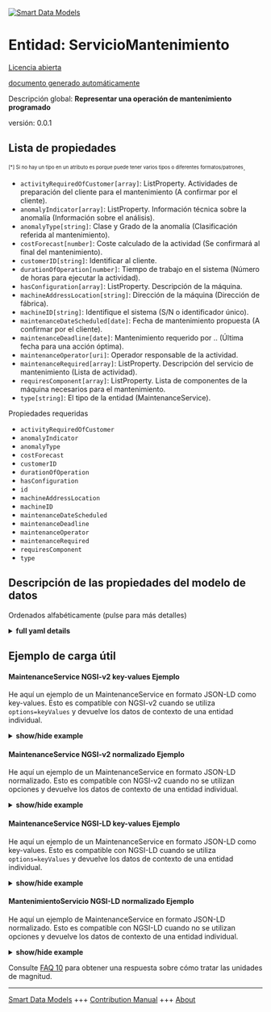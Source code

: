 <!-- 10-Header -->  
[![Smart Data Models](https://smartdatamodels.org/wp-content/uploads/2022/01/SmartDataModels_logo.png "Logo")](https://smartdatamodels.org)  
Entidad: ServicioMantenimiento  
==============================<!-- /10-Header -->  
<!-- 15-License -->  
[Licencia abierta](https://github.com/smart-data-models//dataModel.PredictiveMaintenance/blob/master/MaintenanceService/LICENSE.md)  
[documento generado automáticamente](https://docs.google.com/presentation/d/e/2PACX-1vTs-Ng5dIAwkg91oTTUdt8ua7woBXhPnwavZ0FxgR8BsAI_Ek3C5q97Nd94HS8KhP-r_quD4H0fgyt3/pub?start=false&loop=false&delayms=3000#slide=id.gb715ace035_0_60)  
<!-- /15-License -->  
<!-- 20-Description -->  
Descripción global: **Representar una operación de mantenimiento programado**  
versión: 0.0.1  
<!-- /20-Description -->  
<!-- 30-PropertiesList -->  

## Lista de propiedades  

<sup><sub>[*] Si no hay un tipo en un atributo es porque puede tener varios tipos o diferentes formatos/patrones</sub></sup>.  
- `activityRequiredOfCustomer[array]`: ListProperty. Actividades de preparación del cliente para el mantenimiento (A confirmar por el cliente).  - `anomalyIndicator[array]`: ListProperty. Información técnica sobre la anomalía (Información sobre el análisis).  - `anomalyType[string]`: Clase y Grado de la anomalía (Clasificación referida al mantenimiento).  - `costForecast[number]`: Coste calculado de la actividad (Se confirmará al final del mantenimiento).  - `customerID[string]`: Identificar al cliente.  - `durationOfOperation[number]`: Tiempo de trabajo en el sistema (Número de horas para ejecutar la actividad).  - `hasConfiguration[array]`: ListProperty. Descripción de la máquina.  - `machineAddressLocation[string]`: Dirección de la máquina (Dirección de fábrica).  - `machineID[string]`: Identifique el sistema (S/N o identificador único).  - `maintenanceDateScheduled[date]`: Fecha de mantenimiento propuesta (A confirmar por el cliente).  - `maintenanceDeadline[date]`: Mantenimiento requerido por .. (Última fecha para una acción óptima).  - `maintenanceOperator[uri]`: Operador responsable de la actividad.  - `maintenanceRequired[array]`: ListProperty. Descripción del servicio de mantenimiento (Lista de actividad).  - `requiresComponent[array]`: ListProperty. Lista de componentes de la máquina necesarios para el mantenimiento.  - `type[string]`: El tipo de la entidad (MaintenanceService).  <!-- /30-PropertiesList -->  
<!-- 35-RequiredProperties -->  
Propiedades requeridas  
- `activityRequiredOfCustomer`  - `anomalyIndicator`  - `anomalyType`  - `costForecast`  - `customerID`  - `durationOfOperation`  - `hasConfiguration`  - `id`  - `machineAddressLocation`  - `machineID`  - `maintenanceDateScheduled`  - `maintenanceDeadline`  - `maintenanceOperator`  - `maintenanceRequired`  - `requiresComponent`  - `type`  <!-- /35-RequiredProperties -->  
<!-- 40-NotesYaml -->  
<!-- /40-NotesYaml -->  
<!-- 50-DataModelHeader -->  
## Descripción de las propiedades del modelo de datos  
Ordenados alfabéticamente (pulse para más detalles)  
<!-- /50-DataModelHeader -->  
<!-- 60-ModelYaml -->  
<details><summary><strong>full yaml details</strong></summary>    
```yaml  
MaintenanceService:    
  description: Represent a scheduled maintenance operation    
  properties:    
    activityRequiredOfCustomer:    
      description: ListProperty. Customer preparation activities for maintenance (To be confirmed by customer).    
      items:    
        description: Required activities.    
        type: string    
        x-ngsi:    
          type: Property    
      type: array    
    anomalyIndicator:    
      description: ListProperty. Technical information about the anomaly (Information on analysis).    
      items:    
        description: Technical information about the anomaly (Information on analysis).    
        type: string    
        x-ngsi:    
          type: Property    
      type: array    
    anomalyType:    
      description: Class and Grade of anomaly (Classification referred to the maintenance).    
      type: string    
      x-ngsi:    
        type: Property    
    costForecast:    
      description: Calculated cost of the activity (To be confirmed at the end of maintenance).    
      type: number    
      x-ngsi:    
        type: Property    
    customerID:    
      description: Identify the customer.    
      type: string    
      x-ngsi:    
        type: Property    
    durationOfOperation:    
      description: Working time on system (Number of hours to execute the activity).    
      type: number    
      x-ngsi:    
        type: Property    
    hasConfiguration:    
      description: ListProperty. Machine description.    
      items:    
        description: List of components & options.    
        format: uri    
        type: string    
        x-ngsi:    
          type: Relationship    
      type: array    
    machineAddressLocation:    
      description: Machine address (Factory address).    
      type: string    
      x-ngsi:    
        type: Property    
    machineID:    
      description: Identify the system (S/N or Unique Identifier).    
      type: string    
      x-ngsi:    
        type: Property    
    maintenanceDateScheduled:    
      description: Maintenance date proposed (To be confirmed by customer).    
      format: date    
      type: string    
      x-ngsi:    
        type: Property    
    maintenanceDeadline:    
      description: Maintenance required by .. (Last date for optimal action).    
      format: date    
      type: string    
      x-ngsi:    
        type: Property    
    maintenanceOperator:    
      description: Operator in charge of the activity.    
      format: uri    
      type: string    
      x-ngsi:    
        type: Relationship    
    maintenanceRequired:    
      description: ListProperty. Maintenance Service description (List of activity).    
      items:    
        description: Required maintenance activity.    
        type: string    
        x-ngsi:    
          type: Property    
      type: array    
    requiresComponent:    
      description: ListProperty. List of machine components required for the maintenance.    
      items:    
        description: Required machine components.    
        format: uri    
        type: string    
        x-ngsi:    
          type: Relationship    
      type: array    
    type:    
      description: The type of the entity (MaintenanceService).    
      type: string    
      x-ngsi:    
        type: Property    
  required:    
    - id    
    - type    
    - machineID    
    - customerID    
    - machineAddressLocation    
    - hasConfiguration    
    - anomalyType    
    - anomalyIndicator    
    - maintenanceDeadline    
    - maintenanceDateScheduled    
    - maintenanceRequired    
    - maintenanceOperator    
    - requiresComponent    
    - durationOfOperation    
    - activityRequiredOfCustomer    
    - costForecast    
  type: object    
  x-derived-from: ''    
  x-disclaimer: Redistribution and use in source and binary forms, with or without modification, are permitted  provided that the license conditions are met. Copyleft (c) 2025 Contributors to Smart Data Models Program    
  x-license-url: https://github.com/smart-data-models/dataModel.PredictiveMaintenance/blob/master/MaintenanceService/LICENSE.md    
  x-model-schema: https://smart-data-models.github.io/dataModel.PredictiveMaintenance/MaintenanceService/schema.json    
  x-model-tags: maintenace    
  x-version: 0.0.1    
```  
</details>    
<!-- /60-ModelYaml -->  
<!-- 70-MiddleNotes -->  
<!-- /70-MiddleNotes -->  
<!-- 80-Examples -->  
## Ejemplo de carga útil  
#### MaintenanceService NGSI-v2 key-values Ejemplo  
He aquí un ejemplo de un MaintenanceService en formato JSON-LD como key-values. Esto es compatible con NGSI-v2 cuando se utiliza `options=keyValues` y devuelve los datos de contexto de una entidad individual.  
<details><summary><strong>show/hide example</strong></summary>    
```json  
{  
    "id": "https://smart-data-models.github.io/dataModel.PredictiveMaintenance/MaintenanceService/maintenanceService01",  
    "type": "MaintenanceService",  
    "machineID": "S/N123456789",  
    "customerID": "CUST001",  
    "machineAddressLocation": "123 Factory Street, Anytown, USA",  
    "hasConfiguration": [  
        "MachineComponent:machineComponent01"  
    ],  
    "anomalyType": "ClassA-Grade1",  
    "anomalyIndicator": [  
        "High Temperature",  
        "Unusual Vibration"  
    ],  
    "maintenanceDeadline": "2023-10-20",  
    "maintenanceDateScheduled": "2023-10-19",  
    "maintenanceRequired": [  
        "Replace ComponentA",  
        "Lubricate ComponentB"  
    ],  
    "maintenanceOperator": "ServiceTechnician:serviceTechnician01",  
    "requiresComponent": [  
        "MachineComponent:machineComponent01"  
    ],  
    "durationOfOperation": 4.5,  
    "activityRequiredOfCustomer": [  
        "Clear workstation",  
        "Dispose of WIPs"  
    ],  
    "costForecast": 1000  
}  
```  
</details>  
#### MaintenanceService NGSI-v2 normalizado Ejemplo  
He aquí un ejemplo de un MaintenanceService en formato JSON-LD normalizado. Esto es compatible con NGSI-v2 cuando no se utilizan opciones y devuelve los datos de contexto de una entidad individual.  
<details><summary><strong>show/hide example</strong></summary>    
```json  
{  
    "id": "urn:ngsi-ld:dataModel.PredictiveMaintenance:MaintenanceService:maintenanceService01",  
    "type": "MaintenanceService",  
    "machineID": {  
        "type": "Property",  
        "value": "S/N123456789"  
    },  
    "customerID": {  
        "type": "Property",  
        "value": "CUST001"  
    },  
    "machineAddressLocation": {  
        "type": "Property",  
        "value": "123 Factory Street, Anytown, USA"  
    },  
    "hasConfiguration": {  
        "type": "ListProperty",  
        "value": [  
            {  
                "type": "Relationship",  
                "id": "MachineComponent:machineComponent01"  
            }  
        ]  
    },  
    "anomalyType": {  
        "type": "Property",  
        "value": "ClassA-Grade1"  
    },  
    "anomalyIndicator": {  
        "type": "Property",  
        "value": [  
            "High Temperature",  
            "Unusual Vibration"  
        ]  
    },  
    "maintenanceDeadline": {  
        "type": "Property",  
        "value": "2023-10-20"  
    },  
    "maintenanceDateScheduled": {  
        "type": "Property",  
        "value": "2023-10-19"  
    },  
    "maintenanceRequired": {  
        "type": "ListProperty",  
        "value": [  
            "Replace ComponentA",  
            "Lubricate ComponentB"  
        ]  
    },  
    "requiresComponent": {  
        "type": "ListProperty",  
        "value": [  
            {  
                "type": "Relationship",  
                "id": "MachineComponent:machineComponent01"  
            }  
        ]  
    },  
    "durationOfOperation": {  
        "type": "Number",  
        "value": 4.5  
    },  
    "activityRequiredOfCustomer": {  
        "type": "ListProperty",  
        "value": [  
            "Clear workstation",  
            "Dispose of WIPs"  
        ]  
    },  
    "costForecast": {  
        "type": "number",  
        "value": 1000  
    }  
}  
```  
</details>  
#### MaintenanceService NGSI-LD key-values Ejemplo  
He aquí un ejemplo de un MaintenanceService en formato JSON-LD como key-values. Esto es compatible con NGSI-LD cuando se utiliza `options=keyValues` y devuelve los datos de contexto de una entidad individual.  
<details><summary><strong>show/hide example</strong></summary>    
```json  
{  
    "@context": [  
        "https://smartdatamodels.org/context.jsonld"  
    ],  
    "id": "https://smart-data-models.github.io/dataModel.PredictiveMaintenance/MaintenanceService/maintenanceService01",  
    "type": "MaintenanceService",  
    "machineID": "S/N123456789",  
    "customerID": "CUST001",  
    "machineAddressLocation": "123 Factory Street, Anytown, USA",  
    "hasConfiguration": [  
        "MachineComponent:machineComponent01"  
    ],  
    "anomalyType": "ClassA-Grade1",  
    "anomalyIndicator": [  
        "High Temperature",  
        "Unusual Vibration"  
    ],  
    "maintenanceDeadline": "2023-10-20",  
    "maintenanceDateScheduled": "2023-10-19",  
    "maintenanceRequired": [  
        "Replace ComponentA",  
        "Lubricate ComponentB"  
    ],  
    "maintenanceOperator": "ServiceTechnician:serviceTechnician01",  
    "requiresComponent": [  
        "MachineComponent:machineComponent01"  
    ],  
    "durationOfOperation": 4.5,  
    "activityRequiredOfCustomer": [  
        "Clear workstation",  
        "Dispose of WIPs"  
    ],  
    "costForecast": 1000  
}  
```  
</details>  
#### MantenimientoServicio NGSI-LD normalizado Ejemplo  
He aquí un ejemplo de MaintenanceService en formato JSON-LD normalizado. Esto es compatible con NGSI-LD cuando no se utilizan opciones y devuelve los datos de contexto de una entidad individual.  
<details><summary><strong>show/hide example</strong></summary>    
```json  
{  
    "@context": [  
        "https://smartdatamodels.org/context.jsonld"  
    ],  
    "id": "https://smart-data-models.github.io/dataModel.PredictiveMaintenance/MaintenanceService/maintenanceService01",  
    "type": "MaintenanceService",  
    "machineID": {  
        "type": "Property",  
        "value": "S/N123456789"  
    },  
    "customerID": {  
        "type": "Property",  
        "value": "CUST001"  
    },  
    "machineAddressLocation": {  
        "type": "Property",  
        "value": "123 Factory Street, Anytown, USA"  
    },  
    "hasConfiguration": {  
        "type": "ListProperty",  
        "value": [  
            {  
                "type": "Relationship",  
                "id": "MachineComponent:machineComponent01"  
            }  
        ]  
    },  
    "anomalyType": {  
        "type": "Property",  
        "value": "ClassA-Grade1"  
    },  
    "anomalyIndicator": {  
        "type": "ListProperty",  
        "value": [  
            "High Temperature",  
            "Unusual Vibration"  
        ]  
    },  
    "maintenanceDeadline": {  
        "type": "Property",  
        "value": "2023-10-20"  
    },  
    "maintenanceDateScheduled": {  
        "type": "Property",  
        "value": "2023-10-19"  
    },  
    "maintenanceRequired": {  
        "type": "ListProperty",  
        "value": [  
            "Replace ComponentA",  
            "Lubricate ComponentB"  
        ]  
    },  
    "requiresComponent": {  
        "type": "ListProperty",  
        "value": [  
            {  
                "type": "Relationship",  
                "id": "MachineComponent:machineComponent01"  
            }  
        ]  
    },  
    "durationOfOperation": {  
        "type": "Property",  
        "value": 4.5  
    },  
    "activityRequiredOfCustomer": {  
        "type": "Property",  
        "value": [  
            "Clear workstation",  
            "Dispose of WIPs"  
        ]  
    },  
    "costForecast": {  
        "type": "Property",  
        "value": 1000  
    }  
}  
```  
</details><!-- /80-Examples -->  
<!-- 90-FooterNotes -->  
<!-- /90-FooterNotes -->  
<!-- 95-Units -->  
Consulte [FAQ 10](https://smartdatamodels.org/index.php/faqs/) para obtener una respuesta sobre cómo tratar las unidades de magnitud.  
<!-- /95-Units -->  
<!-- 97-LastFooter -->  
---  
[Smart Data Models](https://smartdatamodels.org) +++ [Contribution Manual](https://bit.ly/contribution_manual) +++ [About](https://bit.ly/Introduction_SDM)<!-- /97-LastFooter -->  
